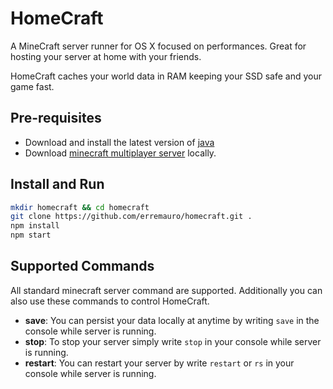 # HomeCraft

A MineCraft server runner for OS X focused on performances. 
Great for hosting your server at home with your friends.

HomeCraft caches your world data in RAM keeping your SSD safe and your game fast.

## Pre-requisites

- Download and install the latest version of [java](http://www.oracle.com/technetwork/java/javase/downloads/index.html)
- Download [minecraft multiplayer server](https://minecraft.net/download) locally.

## Install and Run

  ```bash
  mkdir homecraft && cd homecraft
  git clone https://github.com/erremauro/homecraft.git .
  npm install
  npm start
  ```

## Supported Commands

All standard minecraft server command are supported. Additionally you can also use these commands to control HomeCraft.

- **save**: You can persist your data locally at anytime by writing `save` 
in the console while server is running.
- **stop**: To stop your server simply write `stop` in your console while server is running.
- **restart**: You can restart your server by write `restart` or `rs` in your console while server is running.
